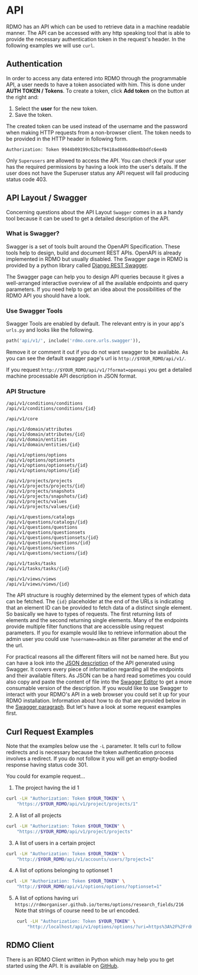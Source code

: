 # API

RDMO has an API which can be used to retrieve data in a machine readable manner. The API can be accessed with any http speaking tool that is able to provide the necessary authentication token in the request's header. In the following examples we will use `curl`.

## Authentication
In order to access any data entered into RDMO through the programmable API, a user needs to have a token associated with him. This is done under **AUTH TOKEN / Tokens**. To create a token, click **Add token** on the button at the right and:

1. Select the **user** for the new token.
1. Save the token.

The created token can be used instead of the username and the password when making HTTP requests from a non-browser client. The token needs to be provided in the HTTP header in following form.

```
Authorization: Token 9944b09199c62bcf9418ad846dd0e4bbdfc6ee4b
```

Only `Superusers` are allowed to access the API. You can check if your user has the required permissions by having a look into the user's details. If the user does not have the Superuser status any API request will fail producing status code 403.


## API Layout / Swagger

Concerning questions about the API Layout `Swagger` comes in as a handy tool because it can be used to get a detailed description of the API.

### What is Swagger?

Swagger is a set of tools built around the OpenAPI Specification. These tools help to design, build and document REST APIs. OpenAPI is already implemented in RDMO but usually disabled. The Swagger page in RDMO is provided by a python library called [Django REST Swagger](https://github.com/marcgibbons/django-rest-swagger).

The Swagger page can help you to design API queries because it gives a well-arranged interactive overview of all the available endpoints and query parameters. If you need help to get an idea about the possibilities of the RDMO API you should have a look.

### Use Swagger Tools

Swagger Tools are enabled by default. The relevant entry is in your app's `urls.py` and looks like the following.

```python
path('api/v1/', include('rdmo.core.urls.swagger')),
```

Remove it or comment it out if you do not want swagger to be available. As you can see the default swagger page's url is `http://$YOUR_RDMO/api/v1/`.

If you request `http://$YOUR_RDMO/api/v1/?format=openapi` you get a detailed machine processable API description in JSON format.

### API Structure

```
/api/v1/conditions/conditions
/api/v1/conditions/conditions/{id}

/api/v1/core

/api/v1/domain/attributes
/api/v1/domain/attributes/{id}
/api/v1/domain/entities
/api/v1/domain/entities/{id}

/api/v1/options/options
/api/v1/options/optionsets
/api/v1/options/optionsets/{id}
/api/v1/options/options/{id}

/api/v1/projects/projects
/api/v1/projects/projects/{id}
/api/v1/projects/snapshots
/api/v1/projects/snapshots/{id}
/api/v1/projects/values
/api/v1/projects/values/{id}

/api/v1/questions/catalogs
/api/v1/questions/catalogs/{id}
/api/v1/questions/questions
/api/v1/questions/questionsets
/api/v1/questions/questionsets/{id}
/api/v1/questions/questions/{id}
/api/v1/questions/sections
/api/v1/questions/sections/{id}

/api/v1/tasks/tasks
/api/v1/tasks/tasks/{id}

/api/v1/views/views
/api/v1/views/views/{id}
```

The API structure is roughly determined by the element types of which data can be fetched. The `{id}` placeholder at the end of the URLs is indicating that an element ID can be provided to fetch data of a distinct single element. So basically we have to types of requests. The first returning lists of elements and the second returning single elements. Many of the endpoints provide multiple filter functions that are accessible using request parameters. If you for example would like to retrieve information about the admin user you could use `?username=admin` as filter parameter at the end of the url.

For practical reasons all the different filters will not be named here. But you can have a look into the [JSON description](../../_static/others/api_description.json) of the API generated using Swagger. It covers every piece of information regarding all the endpoints and their available filters. As JSON can be a hard read sometimes you could also copy and paste the content of file into the [Swagger Editor](https://editor.swagger.io) to get a more consumable version of the description. If you would like to use Swagger to interact with your RDMO's API in a web  browser you could set it up for your RDMO installation. Information about how to do that are provided below in the [Swagger paragraph](#swagger-openapi). But let's have a look at some request examples first.


## Curl Request Examples

Note that the examples below use the `-L` parameter. It tells curl to follow redirects and is necessary because the token authentication process involves a redirect. If you do not follow it you will get an empty-bodied response having status code 301.

You could for example request...

1. The project having the id 1

```bash
curl -LH "Authorization: Token $YOUR_TOKEN" \
    "https://$YOUR_RDMO/api/v1/project/projects/1"
```

2. A list of all projects

```bash
curl -LH "Authorization: Token $YOUR_TOKEN" \
    "https://$YOUR_RDMO/api/v1/project/projects"
```

3. A list of users in a certain project

```bash
curl -LH "Authorization: Token $YOUR_TOKEN" \
    "http://$YOUR_RDMO/api/v1/accounts/users/?project=1"
```

4. A list of options belonging to optionset 1

```bash
curl -LH "Authorization: Token $YOUR_TOKEN" \
    "http://$YOUR_RDMO/api/v1/options/options/?optionset=1"
```

5. A list of options having uri `https://rdmorganiser.github.io/terms/options/research_fields/216`
Note that strings of course need to be url encoded.

```bash
    curl -LH "Authorization: Token $YOUR_TOKEN" \
        "http://localhost/api/v1/options/options/?uri=https%3A%2F%2Frdmorganiser.github.io%2Fterms%2Foptions%2Fresearch_fields%2F216"
```

## RDMO Client
There is an RDMO Client written in Python which may help you to get started using the API. It is available on [GitHub](https://github.com/rdmorganiser/rdmo-client).
